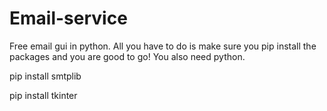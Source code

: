 # Email-service
Free email gui in python. All you have to do is make sure you pip install the packages and you are good to go!
You also need python.

pip install smtplib





pip install tkinter

